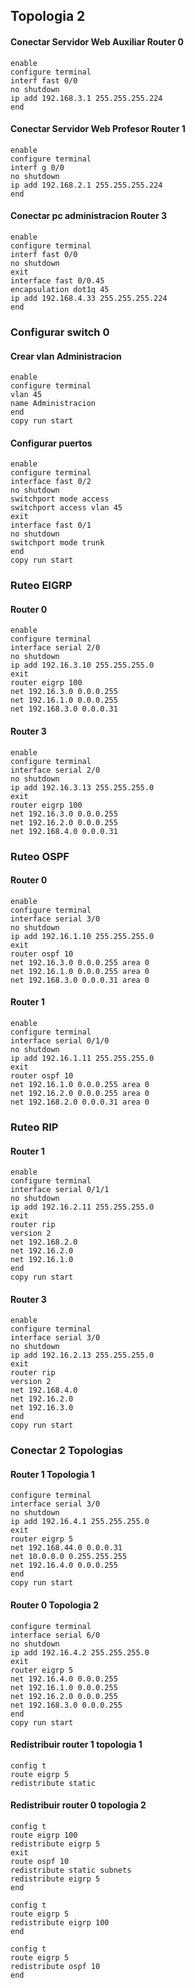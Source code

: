 ## Topologia 2
#### Conectar Servidor Web Auxiliar Router 0
    enable
    configure terminal
    interf fast 0/0
    no shutdown
    ip add 192.168.3.1 255.255.255.224
    end

#### Conectar Servidor Web Profesor Router 1
    enable
    configure terminal
    interf g 0/0
    no shutdown
    ip add 192.168.2.1 255.255.255.224
    end

#### Conectar pc administracion Router 3
    enable
    configure terminal
    interf fast 0/0
    no shutdown
    exit
    interface fast 0/0.45
    encapsulation dot1q 45
    ip add 192.168.4.33 255.255.255.224
    end

### Configurar switch 0
#### Crear vlan Administracion
    enable
    configure terminal
    vlan 45
    name Administracion
    end
    copy run start

#### Configurar puertos
    enable
    configure terminal
    interface fast 0/2
    no shutdown
    switchport mode access
    switchport access vlan 45
    exit
    interface fast 0/1
    no shutdown
    switchport mode trunk
    end
    copy run start


### Ruteo EIGRP
#### Router 0

    enable
    configure terminal
    interface serial 2/0
    no shutdown
    ip add 192.16.3.10 255.255.255.0
    exit
    router eigrp 100
    net 192.16.3.0 0.0.0.255
    net 192.16.1.0 0.0.0.255
    net 192.168.3.0 0.0.0.31

#### Router 3
    enable
    configure terminal
    interface serial 2/0
    no shutdown
    ip add 192.16.3.13 255.255.255.0
    exit
    router eigrp 100
    net 192.16.3.0 0.0.0.255
    net 192.16.2.0 0.0.0.255
    net 192.168.4.0 0.0.0.31


### Ruteo OSPF
#### Router 0

    enable
    configure terminal
    interface serial 3/0
    no shutdown
    ip add 192.16.1.10 255.255.255.0
    exit
    router ospf 10
    net 192.16.3.0 0.0.0.255 area 0
    net 192.16.1.0 0.0.0.255 area 0
    net 192.168.3.0 0.0.0.31 area 0

#### Router 1
    enable
    configure terminal
    interface serial 0/1/0
    no shutdown
    ip add 192.16.1.11 255.255.255.0
    exit
    router ospf 10
    net 192.16.1.0 0.0.0.255 area 0
    net 192.16.2.0 0.0.0.255 area 0
    net 192.168.2.0 0.0.0.31 area 0
    

### Ruteo RIP
#### Router 1

    enable
    configure terminal
    interface serial 0/1/1
    no shutdown
    ip add 192.16.2.11 255.255.255.0
    exit
    router rip
    version 2
    net 192.168.2.0
    net 192.16.2.0 
    net 192.16.1.0
    end
    copy run start

#### Router 3
    enable
    configure terminal
    interface serial 3/0
    no shutdown
    ip add 192.16.2.13 255.255.255.0
    exit
    router rip
    version 2
    net 192.168.4.0
    net 192.16.2.0 
    net 192.16.3.0
    end
    copy run start



### Conectar 2 Topologias
#### Router 1 Topologia 1
    configure terminal
    interface serial 3/0
    no shutdown
    ip add 192.16.4.1 255.255.255.0
    exit
    router eigrp 5
    net 192.168.44.0 0.0.0.31
    net 10.0.0.0 0.255.255.255
    net 192.16.4.0 0.0.0.255
    end
    copy run start


#### Router 0 Topologia 2
    configure terminal
    interface serial 6/0
    no shutdown
    ip add 192.16.4.2 255.255.255.0
    exit
    router eigrp 5
    net 192.16.4.0 0.0.0.255
    net 192.16.1.0 0.0.0.255
    net 192.16.2.0 0.0.0.255
    net 192.168.3.0 0.0.0.255
    end
    copy run start


    

#### Redistribuir router 1 topologia 1
    config t
    route eigrp 5
    redistribute static

#### Redistribuir router 0 topologia 2
    config t
    route eigrp 100
    redistribute eigrp 5
    exit
    route ospf 10
    redistribute static subnets
    redistribute eigrp 5
    end

    config t
    route eigrp 5
    redistribute eigrp 100
    end

    config t
    route eigrp 5
    redistribute ospf 10
    end
    
